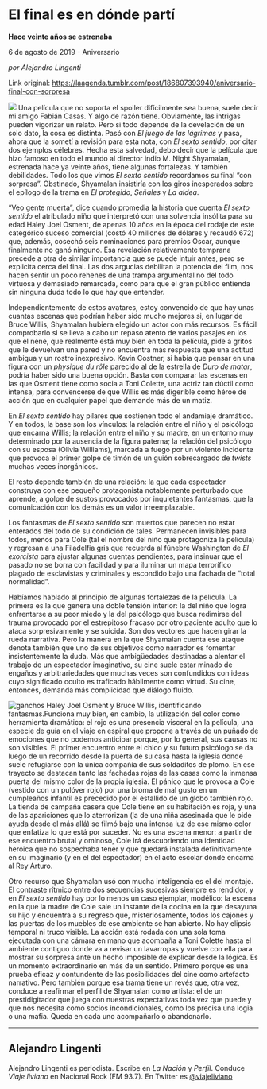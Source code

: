 # El final es en dónde partí

**Hace veinte años se estrenaba**

6 de agosto de 2019 - Aniversario

_por Alejandro Lingenti_

Link original: https://laagenda.tumblr.com/post/186807393940/aniversario-final-con-sorpresa

![](https://64.media.tumblr.com/260c83495c2c32e977b0ba0292277add/tumblr_pvsqmyJwAm1u3lb1ko3_1280.jpg)
Una película que no soporta el spoiler difícilmente sea buena, suele decir mi amigo Fabián Casas. Y algo de razón tiene. Obviamente, las intrigas pueden vigorizar un relato. Pero si todo depende de la develación de un solo dato, la cosa es distinta. Pasó con *El juego de las lágrimas* y pasa, ahora que la sometí a revisión para esta nota, con *El sexto sentido*, por citar dos ejemplos célebres. Hecha esta salvedad, debo decir que la película que hizo famoso en todo el mundo al director indio M. Night Shyamalan, estrenada hace ya veinte años, tiene algunas fortalezas. Y también debilidades. Todo los que vimos *El sexto sentido* recordamos su final “con sorpresa”. Obstinado, Shyamalan insistiría con los giros inesperados sobre el epílogo de la trama en *El protegido*, *Señales* y *La aldea*.

“Veo gente muerta”, dice cuando promedia la historia que cuenta *El sexto sentido* el atribulado niño que interpretó con una solvencia insólita para su edad Haley Joel Osment, de apenas 10 años en la época del rodaje de este categórico suceso comercial (costó 40 millones de dólares y recaudó 672) que, además, cosechó seis nominaciones para premios Oscar, aunque finalmente no ganó ninguno. Esa revelación relativamente temprana precede a otra de similar importancia que se puede intuir antes, pero se explicita cerca del final. Las dos argucias debilitan la potencia del film, nos hacen sentir un poco rehenes de una trampa argumental no del todo virtuosa y demasiado remarcada, como para que el gran público entienda sin ninguna duda todo lo que hay que entender. 

Independientemente de estos avatares, estoy convencido de que hay unas cuantas escenas que podrían haber sido mucho mejores si, en lugar de Bruce Willis, Shyamalan hubiera elegido un actor con más recursos. Es fácil comprobarlo si se lleva a cabo un repaso atento de varios pasajes en los que el nene, que realmente está muy bien en toda la película, pide a gritos que le devuelvan una pared y no encuentra más respuesta que una actitud ambigua y un rostro inexpresivo. Kevin Costner, si había que pensar en una figura con un *physique du rôle* parecido al de la estrella de *Duro de matar*, podría haber sido una buena opción. Basta con comparar las escenas en las que Osment tiene como socia a Toni Colette, una actriz tan dúctil como intensa, para convencerse de que Willis es más digerible como héroe de acción que en cualquier papel que demande más de un matiz.

En *El sexto sentido* hay pilares que sostienen todo el andamiaje dramático. Y en todos, la base son los vínculos: la relación entre el niño y el psicólogo que encarna Willis; la relación entre el niño y su madre, en un entorno muy determinado por la ausencia de la figura paterna; la relación del psicólogo con su esposa (Olivia Williams), marcada a fuego por un violento incidente que provoca el primer golpe de timón de un guión sobrecargado de *twists* muchas veces inorgánicos.

El resto depende también de una relación: la que cada espectador construya con ese pequeño protagonista notablemente perturbado que aprende, a golpe de sustos provocados por inquietantes fantasmas, que la comunicación con los demás es un valor irreemplazable.

Los fantasmas de *El sexto sentido* son muertos que parecen no estar enterados del todo de su condición de tales. Permanecen invisibles para todos, menos para Cole (tal el nombre del niño que protagoniza la película) y regresan a una Filadelfia gris que recuerda al fúnebre Washington de *El exorcista* para ajustar algunas cuentas pendientes, para insinuar que el pasado no se borra con facilidad y para iluminar un mapa terrorífico plagado de esclavistas y criminales y escondido bajo una fachada de “total normalidad”. 

Habíamos hablado al principio de algunas fortalezas de la película. La primera es la que genera una doble tensión interior: la del niño que logra enfrentarse a su peor miedo y la del psicólogo que busca redimirse del trauma provocado por el estrepitoso fracaso por otro paciente adulto que lo ataca sorpresivamente y se suicida. Son dos vectores que hacen girar la rueda narrativa. Pero la manera en la que Shyamalan cuenta ese ataque denota también que uno de sus objetivos como narrador es fomentar insistentemente la duda. Más que ambigüedades destinadas a alentar el trabajo de un espectador imaginativo, su cine suele estar minado de engaños y arbitrariedades que muchas veces son confundidos con ideas cuyo significado oculto es traficado hábilmente como virtud. Su cine, entonces, demanda más complicidad que diálogo fluido. 

![ganchos](https://64.media.tumblr.com/bc287ece89654688b3df89dfd1fb015f/f5550e4a9aac9210-a2/s500x750/df07e589dbece3f395280f938893fd58fabf9d71.jpg) Haley Joel Osment y Bruce Willis, identificando fantasmas.Funciona muy bien, en cambio, la utilización del color como herramienta dramática: el rojo es una presencia visceral en la película, una especie de guía en el viaje en espiral que propone a través de un puñado de emociones que no podemos anticipar porque, por lo general, sus causas no son visibles. El primer encuentro entre el chico y su futuro psicólogo se da luego de un recorrido desde la puerta de su casa hasta la iglesia donde suele refugiarse con la única compañía de sus soldaditos de plomo. En ese trayecto se destacan tanto las fachadas rojas de las casas como la inmensa puerta del mismo color de la propia iglesia. El pánico que le provoca a Cole (vestido con un pulóver rojo) por una broma de mal gusto en un cumpleaños infantil es precedido por el estallido de un globo también rojo. La tienda de campaña casera que Cole tiene en su habitación es roja, y una de las apariciones que lo aterrorizan (la de una niña asesinada que le pide ayuda desde el más allá) se filmó bajo una intensa luz de ese mismo color que enfatiza lo que está por suceder. No es una escena menor: a partir de ese encuentro brutal y ominoso, Cole irá descubriendo una identidad heroica que no sospechaba tener y que quedará instalada definitivamente en su imaginario (y en el del espectador) en el acto escolar donde encarna al Rey Arturo.

Otro recurso que Shyamalan usó con mucha inteligencia es el del montaje. El contraste rítmico entre dos secuencias sucesivas siempre es rendidor, y en *El sexto sentido* hay por lo menos un caso ejemplar, modélico: la escena en la que la madre de Cole sale un instante de la cocina en la que desayuna su hijo y encuentra a su regreso que, misteriosamente, todos los cajones y las puertas de los muebles de ese ambiente se han abierto. No hay elipsis temporal ni truco visible. La acción está rodada con una sola toma ejecutada con una cámara en mano que acompaña a Toni Colette hasta el ambiente contiguo donde va a revisar un lavarropas y vuelve con ella para mostrar su sorpresa ante un hecho imposible de explicar desde la lógica. Es un momento extraordinario en más de un sentido. Primero porque es una prueba eficaz y contundente de las posibilidades del cine como artefacto narrativo. Pero también porque esa trama tiene un revés que, otra vez, conduce a reafirmar el perfil de Shyamalan como artista: el de un prestidigitador que juega con nuestras expectativas toda vez que puede y que nos necesita como socios incondicionales, como los precisa una logia o una mafia. Queda en cada uno acompañarlo o abandonarlo. 

  




---

Alejandro Lingenti
------------------

 Alejandro Lingenti es periodista. Escribe en *La Nación* y *Perfil*. Conduce *Viaje liviano* en Nacional Rock (FM 93.7). En Twitter es [@viajeliviano](https://twitter.com/viajeliviano) 

